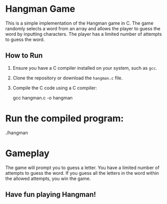 # Hangman Game

This is a simple implementation of the Hangman game in C. The game randomly selects a word from an array and allows the player to guess the word by inputting characters. The player has a limited number of attempts to guess the word.

## How to Run

1. Ensure you have a C compiler installed on your system, such as `gcc`.
2. Clone the repository or download the `hangman.c` file.
3. Compile the C code using a C compiler:
  
   gcc hangman.c -o hangman
# Run the compiled program:

./hangman

# Gameplay
The game will prompt you to guess a letter.
You have a limited number of attempts to guess the word.
If you guess all the letters in the word within the allowed attempts, you win the game.
## Have fun playing Hangman!
